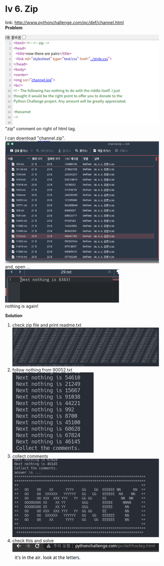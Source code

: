 # lv 6. Zip

link: http://www.pythonchallenge.com/pc/def/channel.html  
**Problem**  

![problem](./problem.png)  
"zip" comment on right of html tag.  

I can download "channel.zip". 
![channel](./zipfile.png)
and, open ...  
![nothing](./againNothing.png)  
nothing is again!

**Solution**

1. check zip file and print readme.txt  
![image](./sol1.png)  
2. follow nothing from 90052.txt  
![image](./sol2.png)   
3. collect comments  
![image](./sol3.png)  
4. check this and solve  
![image](./sol4.png)
